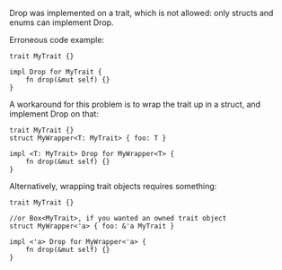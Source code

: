 Drop was implemented on a trait, which is not allowed: only structs and
enums can implement Drop.

Erroneous code example:

```compile_fail,E0120
trait MyTrait {}

impl Drop for MyTrait {
    fn drop(&mut self) {}
}
```

A workaround for this problem is to wrap the trait up in a struct, and implement
Drop on that:

```
trait MyTrait {}
struct MyWrapper<T: MyTrait> { foo: T }

impl <T: MyTrait> Drop for MyWrapper<T> {
    fn drop(&mut self) {}
}

```

Alternatively, wrapping trait objects requires something:

```
trait MyTrait {}

//or Box<MyTrait>, if you wanted an owned trait object
struct MyWrapper<'a> { foo: &'a MyTrait }

impl <'a> Drop for MyWrapper<'a> {
    fn drop(&mut self) {}
}
```
